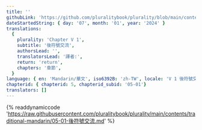 ```yaml
---
title: ''
githubLink: 'https://github.com/pluralitybook/plurality/blob/main/contents/traditional-mandarin/05-01-後符號交流.md'
dateStartedString: { day: '07', month: '01', year: '2024' }
translations:
  {
    plurality: 'Chapter V 1',
    subtitle: '後符號交流',
    authorsLead: '',
    translatorsLead: '譯者:',
    return: 'return',
    chapters: '章節',
  }
language: { en: 'Mandarin/華文', iso6392B: 'zh-TW', locale: 'V 1 後符號交流' }
chapterid: { chapterid: 5, chapterid_subid: '05-01'}
translators: []
---
```

{% readdynamiccode 'https://raw.githubusercontent.com/pluralitybook/plurality/main/contents/traditional-mandarin/05-01-後符號交流.md' %}